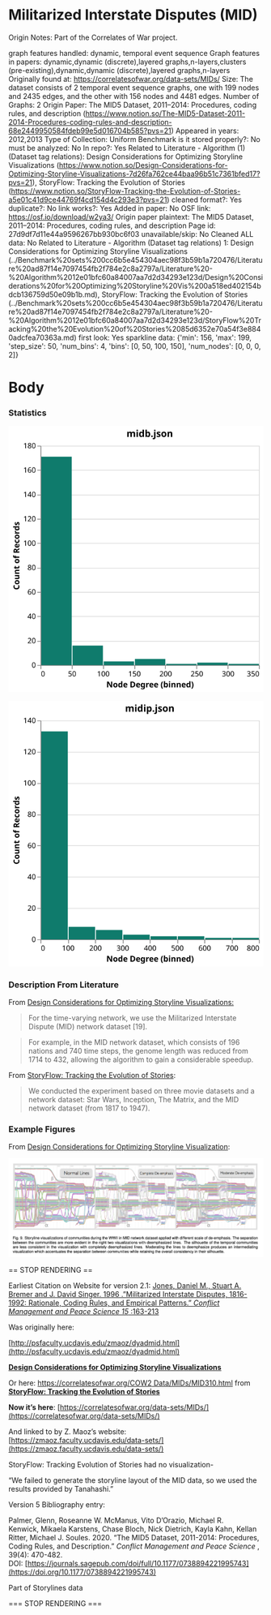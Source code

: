 # Militarized Interstate Disputes (MID)

Origin Notes: Part of the Correlates of War project.

graph features handled: dynamic, temporal event sequence
Graph features in papers: dynamic,dynamic (discrete),layered graphs,n-layers,clusters (pre-existing),dynamic,dynamic (discrete),layered graphs,n-layers
Originally found at: https://correlatesofwar.org/data-sets/MIDs/
Size: The dataset consists of 2 temporal event sequence graphs, one with 199 nodes and 2435 edges, and the other with 156 nodes and 4481 edges.
Number of Graphs: 2
Origin Paper: The MID5 Dataset, 2011–2014: Procedures, coding rules, and description (https://www.notion.so/The-MID5-Dataset-2011-2014-Procedures-coding-rules-and-description-68e2449950584fdeb99e5d016704b585?pvs=21)
Appeared in years: 2012,2013
Type of Collection: Uniform Benchmark
is it stored properly?: No
must be analyzed: No
In repo?: Yes
Related to Literature - Algorithm (1) (Dataset tag relations): Design Considerations for Optimizing Storyline Visualizations (https://www.notion.so/Design-Considerations-for-Optimizing-Storyline-Visualizations-7d26fa762ce44baa96b51c7361bfed17?pvs=21), StoryFlow: Tracking the Evolution of Stories (https://www.notion.so/StoryFlow-Tracking-the-Evolution-of-Stories-a5e01c41d9ce44769f4cd154d4c293e3?pvs=21)
cleaned format?: Yes
duplicate?: No
link works?: Yes
Added in paper: No
OSF link: https://osf.io/download/w2ya3/
Origin paper plaintext: The MID5 Dataset, 2011–2014: Procedures, coding rules, and description
Page id: 27d9df7d11e44a9596267bb930bc6f03
unavailable/skip: No
Cleaned ALL data: No
Related to Literature - Algorithm (Dataset tag relations) 1: Design Considerations for Optimizing Storyline Visualizations (../Benchmark%20sets%200cc6b5e454304aec98f3b59b1a720476/Literature%20ad87f14e7097454fb2f784e2c8a2797a/Literature%20-%20Algorithm%2012e01bfc60a84007aa7d2d34293e123d/Design%20Considerations%20for%20Optimizing%20Storyline%20Vis%200a518ed402154bdcb136759d50e09b1b.md), StoryFlow: Tracking the Evolution of Stories (../Benchmark%20sets%200cc6b5e454304aec98f3b59b1a720476/Literature%20ad87f14e7097454fb2f784e2c8a2797a/Literature%20-%20Algorithm%2012e01bfc60a84007aa7d2d34293e123d/StoryFlow%20Tracking%20the%20Evolution%20of%20Stories%2085d6352e70a54f3e8840adcfea70363a.md)
first look: Yes
sparkline data: {'min': 156, 'max': 199, 'step_size': 50, 'num_bins': 4, 'bins': [0, 50, 100, 150], 'num_nodes': [0, 0, 0, 2]}

# Body

### Statistics

![degree_distr.svg](Militarized%20Interstate%20Disputes%20(MID)%2027d9df7d11e44a9596267bb930bc6f03/degree_distr.svg)

![degree_distr1.svg](Militarized%20Interstate%20Disputes%20(MID)%2027d9df7d11e44a9596267bb930bc6f03/degree_distr1.svg)

### Description From Literature

From [Design Considerations for Optimizing Storyline Visualizations:](https://ieeexplore.ieee.org/document/6327274)

> For the time-varying network, we use the Militarized Interstate Dispute (MID) network dataset [19].
> 

> For example, in the MID network dataset, which consists of 196 nations and 740 time steps, the genome length was reduced from 1714 to 432, allowing the algorithm to gain a considerable speedup.
> 

From [StoryFlow: Tracking the Evolution of Stories](https://ieeexplore.ieee.org/document/6634164):

> We conducted the experiment based on three movie datasets and a network dataset: Star Wars, Inception, The Matrix, and the MID network dataset (from 1817 to 1947).
> 

### Example Figures

From [Design Considerations for Optimizing Storyline Visualization](https://ieeexplore.ieee.org/document/6327274):

![Screen Shot 2023-01-21 at 2.41.34 PM.png](Militarized%20Interstate%20Disputes%20(MID)%2027d9df7d11e44a9596267bb930bc6f03/Screen_Shot_2023-01-21_at_2.41.34_PM.png)

== STOP RENDERING ==

Earliest Citation on Website for version 2.1: [Jones, Daniel M., Stuart A. Bremer and J. David Singer. 1996 .”Militarized Interstate Disputes, 1816-1992: Rationale, Coding Rules, and Empirical Patterns.” *Conflict Management and Peace Science 15*
:163-213](https://doi.org/10.1177/073889429601500203)

Was originally here:

[http://psfaculty.ucdavis.edu/zmaoz/dyadmid.html](http://psfaculty.ucdavis.edu/zmaoz/dyadmid.html)

[**Design Considerations for Optimizing Storyline Visualizations**](../Benchmark%20sets%200cc6b5e454304aec98f3b59b1a720476/Literature%20ad87f14e7097454fb2f784e2c8a2797a/Literature%20-%20Algorithm%2012e01bfc60a84007aa7d2d34293e123d/Design%20Considerations%20for%20Optimizing%20Storyline%20Vis%200a518ed402154bdcb136759d50e09b1b.md) 

Or here: [https://correlatesofwar.org/COW2 Data/MIDs/MID310.html](https://correlatesofwar.org/COW2%20Data/MIDs/MID310.html)
from [**StoryFlow: Tracking the Evolution of Stories**](../Benchmark%20sets%200cc6b5e454304aec98f3b59b1a720476/Literature%20ad87f14e7097454fb2f784e2c8a2797a/Literature%20-%20Algorithm%2012e01bfc60a84007aa7d2d34293e123d/StoryFlow%20Tracking%20the%20Evolution%20of%20Stories%2085d6352e70a54f3e8840adcfea70363a.md) 

**Now it’s here**: [https://correlatesofwar.org/data-sets/MIDs/](https://correlatesofwar.org/data-sets/MIDs/)

And linked to by Z. Maoz’s website: [https://zmaoz.faculty.ucdavis.edu/data-sets/](https://zmaoz.faculty.ucdavis.edu/data-sets/)

StoryFlow: Tracking Evolution of Stories had no visualization-

“We failed to generate the storyline layout of the MID
data, so we used the results provided by Tanahashi.”

Version 5 Bibliography entry:

Palmer, Glenn, Roseanne W. McManus, Vito D’Orazio, Michael R. Kenwick, Mikaela Karstens, Chase Bloch, Nick Dietrich, Kayla Kahn, Kellan Ritter, Michael J. Soules. 2020. “The MID5 Dataset, 2011-2014: Procedures, Coding Rules, and Description.” *Conflict Management and Peace Science*
, 39(4): 470-482. DOI: [https://journals.sagepub.com/doi/full/10.1177/0738894221995743](https://doi.org/10.1177/0738894221995743)

Part of Storylines data

=== STOP RENDERING ===